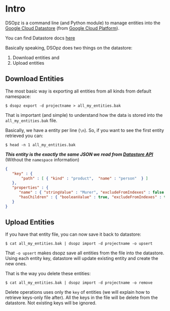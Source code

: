 # Intro

DSOpz is a command line (and Python module) to manage entities into the 
[Google Cloud Datastore](https://cloud.google.com/datastore/) (from [Google Cloud Platform](https://cloud.google.com/)).

You can find Datastore docs [here](https://cloud.google.com/datastore/)

Basically speaking, DSOpz does two things on the datastore:

 1. Download entities and
 1. Upload entities
 
## Download Entities

The most basic way is exporting all entities from all kinds from default namespace:

```shell
$ dsopz export -d projectname > all_my_entities.bak
```

That is important (and simple) to understand how the data is stored into the ```all_my_entities.bak``` file.

Basically, we have a entity per line (```\n```). So, if you want to see the first entity retrieved you can:

```shell
$ head -n 1 all_my_entities.bak
```

***This entity is the exactly the same JSON we read from [Datastore API](https://cloud.google.com/datastore/docs/apis)***
(Without the ```namespace``` information)

```json
{
   "key" : { 
       "path" : [ { "kind" : "product",  "name" : "person"  } ] 
   },
   "properties" : {
      "name" : { "stringValue" : "Murer", "excludeFromIndexes" : false },
      "hasChildren" : { "booleanValue" : true, "excludeFromIndexes" : true },
   }
}
```

## Upload Entities

If you have that entity file, you can now save it back to datastore:

```shell
$ cat all_my_entities.bak | dsopz import -d projectname -o upsert
```

That `-o upsert` makes dsopz save all entities from the file into the datastore. 
Using each entity key, datastore will update existing entity and create the new ones.

That is the way you delete these entities:

```
$ cat all_my_entities.bak | dsopz import -d projectname -o remove
```

Delete operations uses only the ```key``` of entities (we will explain how to retrieve keys-only file after).
All the keys in the file will be delete from the datastore. Not existing keys will be ignored.








 

